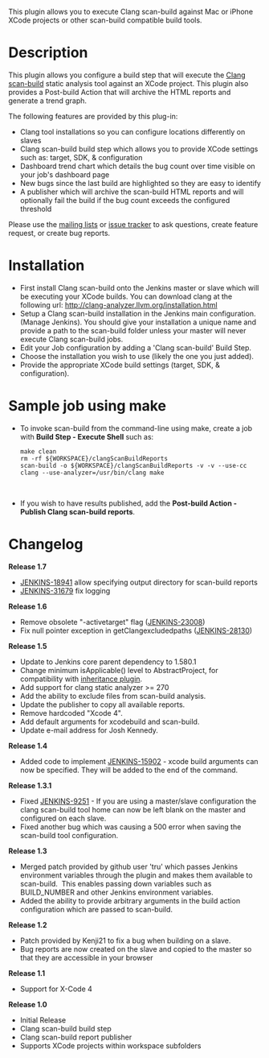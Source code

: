 This plugin allows you to execute Clang scan-build against Mac or iPhone
XCode projects or other scan-build compatible build tools.

# Description

This plugin allows you configure a build step that will execute
the [Clang
scan-build](http://clang-analyzer.llvm.org/scan-build.html) static
analysis tool against an XCode project. This plugin also provides a
Post-build Action that will archive the HTML reports and generate a
trend graph.

The following features are provided by this plug-in:

-   Clang tool installations so you can configure locations differently
    on slaves
-   Clang scan-build build step which allows you to provide XCode
    settings such as: target, SDK, & configuration
-   Dashboard trend chart which details the bug count over time visible
    on your job's dashboard page
-   New bugs since the last build are highlighted so they are easy to
    identify
-   A publisher which will archive the scan-build HTML reports and will
    optionally fail the build if the bug count exceeds the configured
    threshold

Please use the [mailing
lists](https://wiki.jenkins.io/display/JENKINS/Mailing+Lists) or [issue
tracker](http://issues.jenkins-ci.org/) to ask questions, create feature
request, or create bug reports.

# Installation

-   First install Clang scan-build onto the Jenkins master or slave
    which will be executing your XCode builds. You can download clang at
    the following
    url: <http://clang-analyzer.llvm.org/installation.html>
-   Setup a Clang scan-build installation in the Jenkins main
    configuration. (Manage Jenkins). You should give your installation a
    unique name and provide a path to the scan-build folder unless your
    master will never execute Clang scan-build jobs.
-   Edit your Job configuration by adding a 'Clang scan-build' Build
    Step.
-   Choose the installation you wish to use (likely the one you just
    added).
-   Provide the appropriate XCode build settings (target, SDK, &
    configuration).

# Sample job using make

-   To invoke scan-build from the command-line using make, create a job
    with **Build Step - Execute Shell** such as:
    ``` syntaxhighlighter-pre
    make clean
    rm -rf ${WORKSPACE}/clangScanBuildReports
    scan-build -o ${WORKSPACE}/clangScanBuildReports -v -v --use-cc clang --use-analyzer=/usr/bin/clang make
    ```

&nbsp;

-   If you wish to have results published, add the **Post-build Action -
    Publish Clang scan-build reports**.

# Changelog

**Release 1.7**

-   [JENKINS-18941](https://issues.jenkins-ci.org/browse/JENKINS-18941)
    allow specifying output directory for scan-build reports
-   [JENKINS-31679](https://issues.jenkins-ci.org/browse/JENKINS-31679)
    fix logging

**Release 1.6**

-   Remove obsolete "-activetarget" flag
    ([JENKINS-23008](https://issues.jenkins-ci.org/browse/JENKINS-23008))
-   Fix null pointer exception in getClangexcludedpaths
    ([JENKINS-28130](https://issues.jenkins-ci.org/browse/JENKINS-28130))

**Release 1.5**

-   Update to Jenkins core parent dependency to 1.580.1
-   Change minimum isApplicable() level to AbstractProject, for
    compatibility with [inheritance
    plugin](https://wiki.jenkins-ci.org/display/JENKINS/inheritance-plugin).
-   Add support for clang static analyzer \>= 270
-   Add the ability to exclude files from scan-build analysis.
-   Update the publisher to copy all available reports.
-   Remove hardcoded "Xcode 4".
-   Add default arguments for xcodebuild and scan-build.
-   Update e-mail address for Josh Kennedy.

**Release 1.4**

-   Added code to
    implement [JENKINS-15902](https://issues.jenkins-ci.org/browse/JENKINS-15902) -
    xcode build arguments can now be specified. They will be added to
    the end of the command.

**Release 1.3.1**

-   Fixed [JENKINS-9251](https://issues.jenkins-ci.org/browse/JENKINS-9251) -
    If you are using a master/slave configuration the clang scan-build
    tool home can now be left blank on the master and configured on each
    slave.
-   Fixed another bug which was causing a 500 error when saving the
    scan-build tool configuration.

**Release 1.3**

-   Merged patch provided by github user 'tru' which passes Jenkins
    environment variables through the plugin and makes them available to
    scan-build.  This enables passing down variables such as
    BUILD\_NUMBER and other Jenkins environment variables.
-   Added the ability to provide arbitrary arguments in the build action
    configuration which are passed to scan-build.  

**Release 1.2**

-   Patch provided by Kenji21 to fix a bug when building on a slave.
-   Bug reports are now created on the slave and copied to the master so
    that they are accessible in your browser

**Release 1.1**

-   Support for X-Code 4

**Release 1.0**

-   Initial Release
-   Clang scan-build build step
-   Clang scan-build report publisher
-   Supports XCode projects within workspace subfolders
